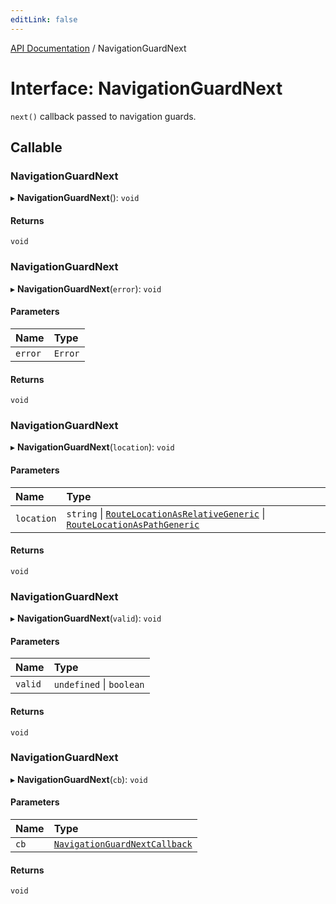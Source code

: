 ```yaml
---
editLink: false
---
```


[API Documentation](../index.md) / NavigationGuardNext

# Interface: NavigationGuardNext

`next()` callback passed to navigation guards.

## Callable

### NavigationGuardNext

▸ **NavigationGuardNext**(): `void`

#### Returns

`void`

### NavigationGuardNext

▸ **NavigationGuardNext**(`error`): `void`

#### Parameters

| Name | Type |
| :------ | :------ |
| `error` | `Error` |

#### Returns

`void`

### NavigationGuardNext

▸ **NavigationGuardNext**(`location`): `void`

#### Parameters

| Name | Type |
| :------ | :------ |
| `location` | `string` \| [`RouteLocationAsRelativeGeneric`](RouteLocationAsRelativeGeneric.md) \| [`RouteLocationAsPathGeneric`](RouteLocationAsPathGeneric.md) |

#### Returns

`void`

### NavigationGuardNext

▸ **NavigationGuardNext**(`valid`): `void`

#### Parameters

| Name | Type |
| :------ | :------ |
| `valid` | `undefined` \| `boolean` |

#### Returns

`void`

### NavigationGuardNext

▸ **NavigationGuardNext**(`cb`): `void`

#### Parameters

| Name | Type |
| :------ | :------ |
| `cb` | [`NavigationGuardNextCallback`](../index.md#NavigationGuardNextCallback) |

#### Returns

`void`
